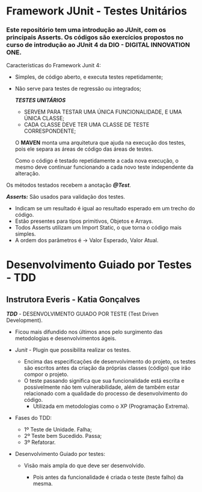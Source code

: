# Framework JUnit - Testes Unitários

### Este repositório tem uma introdução ao JUnit, com os principais Asserts. Os códigos são exercícios propostos no curso de introdução ao JUnit 4 da DIO - DIGITAL INNOVATION ONE.

Características do Framework Junit 4:

- Simples, de código aberto, e executa testes repetidamente;

 * Não serve para testes de regressão ou integrados;   

     ***TESTES UNITÁRIOS***

     - SERVEM PARA TESTAR UMA ÚNICA FUNCIONALIDADE, E UMA ÚNICA CLASSE;
     - CADA CLASSE DEVE TER UMA CLASSE DE TESTE CORRESPONDENTE;   

     O **MAVEN** monta uma arquitetura que ajuda na execução dos testes, pois ele separa as áreas de código das áreas de testes.

     Como o código é testado repetidamente a cada nova execução, o mesmo deve continuar funcionando a cada novo teste independente da alteração.

Os métodos testados recebem a anotação ***@Test***.

***Asserts:*** São usados para validação dos testes.

 * Indicam se um resultado é igual ao resultado esperado em um trecho do código.
 * Estão presentes para tipos primitivos, Objetos e Arrays.
 * Todos Asserts utilizam um Import Static, o que torna o código mais simples.
 * A ordem dos parâmetros é -> Valor Esperado, Valor Atual.


# Desenvolvimento Guiado por Testes - TDD

## Instrutora Everis - Katia Gonçalves

***TDD*** - DESENVOLVIMENTO GUIADO POR TESTE (Test Driven Development).

- Ficou mais difundido nos últimos anos pelo surgimento das metodologias e desenvolvimentos ágeis.

- *Junit* - Plugin que possibilita realizar os testes.

  - Encima das especificações de desenvolvimento do projeto, os testes são escritos antes da criação da próprias classes (código) que irão compor o projeto.
  - O teste passando significa que sua funcionalidade está escrita e possivelmente não tem vulnerabilidade, além de também estar relacionado com a qualidade do processo de desenvolvimento do código.
    - Utilizada em metodologias como o XP (Programação Extrema).

- Fases do TDD:

  - 1º Teste de Unidade. Falha;
  - 2º Teste bem Sucedido. Passa;
  - 3º Refatorar. 

- Desenvolvimento Guiado por testes:

  - Visão mais ampla do que deve ser desenvolvido.

    - Pois antes da funcionalidade é criada o teste (teste falho) da mesma.
